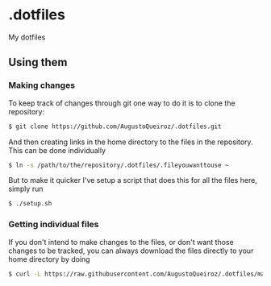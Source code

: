 # .dotfiles

My dotfiles

## Using them

### Making changes

To keep track of changes through git one way to do it is to clone the repository:

```zsh
$ git clone https://github.com/AugustoQueiroz/.dotfiles.git
```

And then creating links in the home directory to the files in the repository. This can be done individually

```zsh
$ ln -s /path/to/the/repository/.dotfiles/.fileyouwanttouse ~
```

But to make it quicker I've setup a script that does this for all the files here, simply run

```zsh
$ ./setup.sh
```

### Getting individual files

If you don't intend to make changes to the files, or don't want those changes to be tracked, you can always download the files directly to your home directory by doing

```zsh
$ curl -L https://raw.githubusercontent.com/AugustoQueiroz/.dotfiles/master/.fileyouwanttouse > ~/.fileyouwanttouse
```
